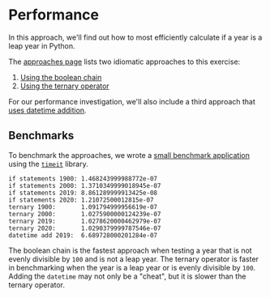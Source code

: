 # Performance

In this approach, we'll find out how to most efficiently calculate if a year is a leap year in Python.

The [approaches page][approaches] lists two idiomatic approaches to this exercise:

1. [Using the boolean chain][approach-boolean-chain]
2. [Using the ternary operator][approach-ternary-operator]

For our performance investigation, we'll also include a third approach that [uses datetime addition][approach-datetime-addition].

## Benchmarks

To benchmark the approaches, we wrote a [small benchmark application][benchmark-application] using the [`timeit`][timeit] library.

```
if statements 1900: 1.468243999988772e-07
if statements 2000: 1.3710349999018945e-07
if statements 2019: 8.861289999913425e-08
if statements 2020: 1.21072500012815e-07
ternary 1900:       1.091794999956619e-07
ternary 2000:       1.0275900000124239e-07
ternary 2019:       1.0278620000462979e-07
ternary 2020:       1.0290379999787546e-07
datetime add 2019:  6.689728000201284e-07
```

The boolean chain is the fastest approach when testing a year that is not evenly divisible by `100` and is not a leap year.
The ternary operator is faster in benchmarking when the year is a leap year or is evenly divisible by `100`.
Adding the `datetime` may not only be a "cheat", but it is slower than the ternary operator.

[approaches]: https://exercism.org/tracks/python/exercises/leap/approaches
[approach-boolean-chain]: https://exercism.org/tracks/python/exercises/leap/approaches/boolean-chain
[approach-ternary-operator]: https://exercism.org/tracks/python/exercises/leap/approaches/ternary-operator
[approach-datetime-addition]: https://exercism.org/tracks/python/exercises/leap/approaches/datetime-addition
[benchmark-application]: https://github.com/exercism/python/blob/main/exercises/practice/leap/.articles/performance/code/Benchmark.py
[timeit]: https://docs.python.org/3/library/timeit.html
